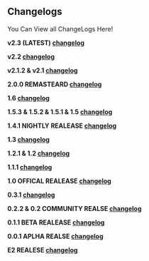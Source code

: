 ## Changelogs

You Can View all ChangeLogs Here!

**v2.3 (LATEST) [changelog]()**

**v2.2 [changelog]()**

**v2.1.2 & v2.1 [changelog]()**

**2.0.0 REMASTEARD [changelog]()**

**1.6 [changelog]()**

**1.5.3 & 1.5.2 & 1.5.1 & 1.5 [changelog]()**

**1.4.1 NIGHTLY REALEASE [changelog]()**

**1.3 [changelog]()**

**1.2.1 & 1.2 [changelog]()**

**1.1.1 [changelog]()**

**1.0  OFFICAL REALEASE [changelog]()**

**0.3.1 [changelog]()**

**0.2.2 & 0.2  COMMUNITY REALSE [changelog]()**

**0.1.1 BETA REALEASE [changelog]()**

**0.0.1 APLHA REALSE [changelog]()**

**E2 REALESE [changelog]()**

